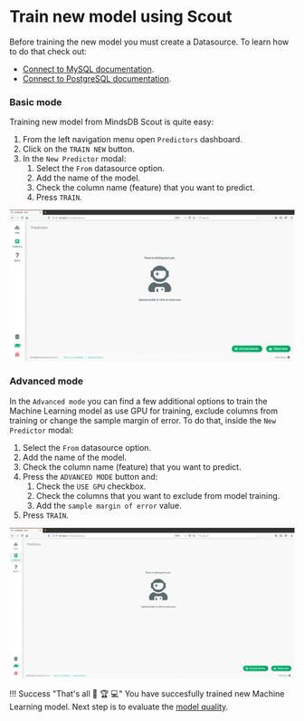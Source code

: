 # Train new model using Scout

Before training the new model you must create a Datasource. To learn how to do that check out:

* [Connect to MySQL documentation](/datasources/mysql).
* [Connect to PostgreSQL documentation](/datasources/mysql).

### Basic mode

Training new model from MindsDB Scout is quite easy:

1. From the left navigation menu open `Predictors` dashboard.
2. Click on the `TRAIN NEW` button.
3. In the `New Predictor` modal:
    1. Select the `From` datasource option.
    2. Add the name of the model.
    3. Check the column name (feature) that you want to predict.
    4. Press `TRAIN`. 

![Train model basic mode](/assets/predictors/train-basic.gif)

### Advanced mode

In the `Advanced mode` you can find a few additional options to train the Machine Learning model as use GPU for training, exclude columns from training or change the sample margin of error. To do that, inside the `New Predictor` modal:

1. Select the `From` datasource option.
2. Add the name of the model.
3. Check the column name (feature) that you want to predict.
4. Press the `ADVANCED MODE` button and:
    1. Check the `USE GPU` checkbox.
    2. Check the columns that you want to exclude from model training.
    3. Add the `sample margin of error` value.
5. Press `TRAIN`. 

![Train model advanced mode](/assets/predictors/train-advanced.gif)


!!! Success "That's all :tada: :trophy:  :computer:"
    You have succesfully trained new Machine Learning model. Next step is to evaluate the [model quality](/model/quality).